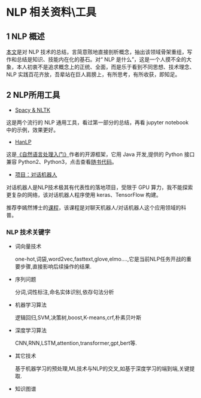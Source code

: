 # NLP 相关资料\工具

## 1 NLP 概述

[本文](./doc/hanlp_setting/nlp_doc.md)是对 NLP 技术的总结，言简意赅地直接剖析概念，抽出该领域骨架重组，写作和总结是知识、技能内在化的基石。对“ NLP 是什么”，这是一个人摸不全的大象，本人初衷不是追求概念上的正统、全面，而是乐于看到不同思想、技术理念、NLP 实践百花齐放，吾辈站在巨人肩膀上，有所思考，有所收获，即知足。

## 2 NLP所用工具

* [Spacy & NLTK](./src/spacy_nltk/README.md)

这是两个流行的 NLP 通用工具，看过第一部分的总结，再看 jupyter notebook 中的示例，效果更好。

* [HanLP](https://github.com/hankcs/HanLP)

这是[《自然语言处理入门》](http://nlp.hankcs.com/book.php)作者的开源框架，它用 Java 开发,提供的 Python 接口兼容 Python2、Python3，点击查看[随书代码](https://github.com/hankcs/pyhanlp/tree/master/tests/book)。


* [项目：对话机器人](https://github.com/hanxinle/chatbot)

对话机器人是NLP技术极其有代表性的落地项目，受限于 GPU 算力，我不能探索更复杂的网络，该对话机器人程序使用 keras、TensorFlow 构建。

推荐李嫣然博士的[课程](https://ke.qq.com/course/408856#term_id=100487486)，该课程是对聊天机器人/对话机器人这个应用领域的科普。


### NLP 技术关键字

* 词向量技术

    one-hot,词袋,word2vec,fasttext,glove,elmo....,它是当前NLP任务开战的重要步骤,直接影响后续操作的结果.

* 序列问题

    分词,词性标注,命名实体识别,依存句法分析

* 机器学习算法

    逻辑回归,SVM,决策树,boost,K-means,crf,朴素贝叶斯

* 深度学习算法

    CNN,RNN,LSTM,attention,transformer,gpt,bert等.

* 其它技术

    基于机器学习的预处理,ML技术与NLP的交叉,如基于深度学习的端到端,关键提取.

* 知识图谱





  
